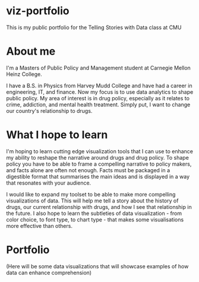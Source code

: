 # viz-portfolio
This is my public portfolio for the Telling Stories with Data class at CMU

# About me
I'm a Masters of Public Policy and Management student at Carnegie Mellon Heinz College.

I have a B.S. in Physics from Harvey Mudd College and have had a career in engineering, IT, and finance. Now my focus is to use data analytics to shape public policy. My area of interest is in drug policy, especially as it relates to crime, addiction, and mental health treatment. Simply put, I want to change our country's relationship to drugs.

# What I hope to learn
I'm hoping to learn cutting edge visualization tools that I can use to enhance my ability to reshape the narrative around drugs and drug policy. To shape policy you have to be able to frame a compelling narrative to policy makers, and facts alone are often not enough. Facts must be packaged in a digestible format that summarises the main ideas and is displayed in a way that resonates with your audience.

I would like to expand my toolset to be able to make more compelling visualizations of data. This will help me tell a story about the history of drugs, our current relationship with drugs, and how I see that relationship in the future. I also hope to learn the subtleties of data visualization - from color choice, to font type, to chart type - that makes some visualisations more effective than others.

# Portfolio
(Here will be some data visualizations that will showcase examples of how data can enhance comprehension)
